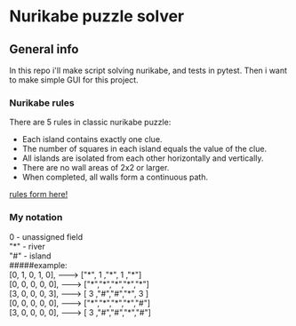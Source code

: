 # Nurikabe puzzle solver
## General info
In this repo i'll make script solving nurikabe, and tests in pytest. Then i want to make simple GUI for this project.

### Nurikabe rules
There are 5 rules in classic nurikabe puzzle:
* Each island contains exactly one clue.
* The number of squares in each island equals the value of the clue.
* All islands are isolated from each other horizontally and vertically.
* There are no wall areas of 2x2 or larger.
* When completed, all walls form a continuous path.

[rules form here!](https://www.conceptispuzzles.com/index.aspx?uri=puzzle/nurikabe/rules "conceptispuzzles.com")

### My notation
0 - unassigned field\
"*" - river\
"#" - island\
#####example:\
[0, 1, 0, 1, 0], ---> ["\*", 1 ,"\*", 1 ,"\*"]\
[0, 0, 0, 0, 0], ---> ["\*","\*","\*","\*","\*"]\
[3, 0, 0, 0, 3], ---> [ 3 ,"#","#","\*", 3 ]\
[0, 0, 0, 0, 0], ---> ["\*","\*","\*","\*","#"]\
[3, 0, 0, 0, 0], ---> [ 3 ,"#","#","\*","#"]